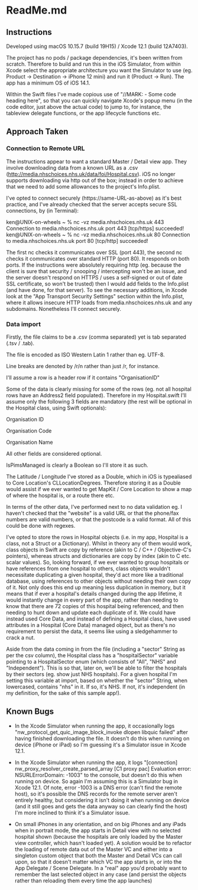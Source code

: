 #  ReadMe.md

## Instructions

Developed using macOS 10.15.7 (build 19H15) / Xcode 12.1 (build 12A7403).

The project has no pods / package dependencies, it's been written from scratch. Therefore to build and run this in the iOS Simulator, from within Xcode select the appropriate architecture you want the Simulator to use (eg. Product -> Destination -> iPhone 12 mini) and run it (Product -> Run). The app has a minimum OS of iOS 14.1.

Within the Swift files I've made copious use of "//MARK: - Some code heading here", so that you can quickly navigate Xcode's popup menu (in the code editor, just above the actual code) to jump to, for instance, the tableview delegate functions, or the app lifecycle functions etc.

## Approach Taken

### Connection to Remote URL

The instructions appear to want a standard Master / Detail view app. They involve downloading data from a known URL as a .csv (http://media.nhschoices.nhs.uk/data/foi/Hospital.csv). iOS no longer supports downloading via http out of the box; instead in order to achieve that we need to add some allowances to the project's Info.plist.

I've opted to connect securely (https://same-URL-as-above) as it's best practice, and I've already checked that the server accepts secure SSL connections, by (in Terminal):

ken@UNIX-on-wheels ~ % nc -vz media.nhschoices.nhs.uk 443
Connection to media.nhschoices.nhs.uk port 443 [tcp/https] succeeded!
ken@UNIX-on-wheels ~ % nc -vz media.nhschoices.nhs.uk 80 
Connection to media.nhschoices.nhs.uk port 80 [tcp/http] succeeded!

The first nc checks it communicates over SSL (port 443), the second nc checks it communicates over standard HTTP (port 80). It responds on both ports. If the instructions were absolutely requiring http (eg. because the client is sure that security / snooping / intercepting won't be an issue, and the server doesn't respond on HTTPS / uses a self-signed or out of date SSL certificate, so won't be trusted) then I would add fields to the Info.plist (and have done, for that server). To see the necessary additions, in Xcode look at the "App Transport Security Settings" section within the Info.plist, where it allows insecure HTTP loads from media.nhschoices.nhs.uk and any subdomains. Nonetheless I'll connect securely.

### Data import

Firstly, the file claims to be a .csv (comma separated) yet is tab separated (.tsv / .tab).

The file is encoded as ISO Western Latin 1 rather than eg. UTF-8.

Line breaks are denoted by /r/n rather than just /r, for instance.

I'll assume a row is a header row if it contains "OrganisationID"

Some of the data is clearly missing for some of the rows (eg. not all hospital rows have an Address2 field populated). Therefore in my Hospital.swift I'll assume only the following 3 fields are mandatory (the rest will be optional in the Hospital class, using Swift optionals):

Organisation ID

Organisation Code

Organisation Name

All other fields are considered optional.

IsPimsManaged is clearly a Boolean so I'll store it as such.

The Latitude / Longitude I've stored as a Double, which in iOS is typealiased to Core Location's CLLocationDegrees. Therefore storing it as a Double would assist if we ever wanted to get MapKit / Core Location to show a map of where the hospital is, or a route there etc.

In terms of the other data, I've performed next to no data validation eg. I haven't checked that the "website" is a valid URL or that the phone/fax numbers are valid numbers, or that the postcode is a valid format. All of this could be done with regexes.

I've opted to store the rows in Hospital objects (i.e. in my app, Hospital is a class, not a Struct or a Dictionary). Whilst in theory any of them would work, class objects in Swift are copy by reference (akin to C / C++ / Objective-C's pointers), whereas structs and dictionaries are copy by index (akin to C etc. scalar values). So, looking forward, if we ever wanted to group hospitals or have references from one hospital to others, class objects wouldn't necessitate duplicating a given hospital, they'd act more like a traditional database, using references to other objects without needing their own copy of it. Not only does this end up meaning less duplication in memory, but it means that if ever a hospital's details changed during the app lifetime, it would instantly change in every part of the app, rather than needing to know that there are 72 copies of this hospital being referenced, and then needing to hunt down and update each duplicate of it. We could have instead used Core Data, and instead of defining a Hospital class, have used attributes in a Hospital (Core Data) managed object, but as there's no requirement to persist the data, it seems like using a sledgehammer to crack a nut.

Aside from the data coming in from the file (including a "sector" String as per the csv column), the Hospital class has a "hospitalSector" variable pointing to a HospitalSector enum (which consists of "All", "NHS" and "Independent"). This is so that, later on, we'll be able to filter the hospitals by their sectors (eg. show just NHS hospitals). For a given hospital I'm setting this variable at import, based on whether the "sector" String, when lowercased, contains "nhs" in it. If so, it's NHS. If not, it's independent (in my definition, for the sake of this sample app!).

## Known Bugs

- In the Xcode Simulator when running the app, it occasionally logs "nw_protocol_get_quic_image_block_invoke dlopen libquic failed" after having finished downloading the file. It doesn't do this when running on device (iPhone or iPad) so I'm guessing it's a Simulator issue in Xcode 12.1.

- In the Xcode Simulator when running the app, it logs "[connection] nw_proxy_resolver_create_parsed_array [C1 proxy pac] Evaluation error: NSURLErrorDomain: -1003" to the console, but doesn't do this when running on device. So again I'm assuming this is a Simulator bug in Xcode 12.1. Of note, error -1003 is a DNS error (can't find the remote host), so it's possible the DNS records for the remote server aren't entirely healthy, but considering it isn't doing it when running on device (and it still goes and gets the data anyway so can clearly find the host) I'm more inclined to think it's a Simulator issue. 

- On small iPhones in any orientation, and on big iPhones and any iPads when in portrait mode, the app starts in Detail view with no selected hospital shown (because the hospitals are only loaded by the Master view controller, which hasn't loaded yet). A solution would be to refactor the loading of remote data out of the Master VC and either into a singleton custom object that both the Master and Detail VCs can call upon, so that it doesn't matter which VC the app starts in, or into the App Delegate / Scene Delegate. In a "real" app you'd probably want to remember the last selected object in any case (and persist the objects rather than reloading them every time the app launches)
